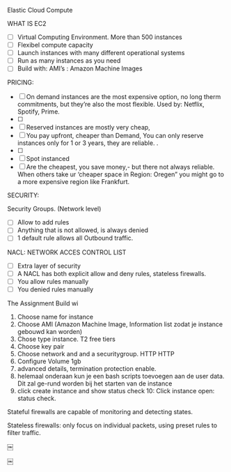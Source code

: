 Elastic Cloud Compute

WHAT IS EC2

- [ ] Virtual Computing Environment. More than 500 instances
- [ ] Flexibel compute capacity 
- [ ] Launch instances with many different operational systems 
- [ ] Run as many instances as you need
- [ ] Build with: AMI’s : Amazon Machine Images  

PRICING: 
- [ ] On demand instances are the most expensive option, no long therm commitments,  but they’re also the most flexible. Used by: Netflix, Spotify, Prime.
- [ ] 
- [ ] Reserved instances are mostly very cheap,
- [ ] You pay upfront, cheaper than Demand, You can only reserve instances only for 1 or 3 years, they are reliable. . 
- [ ] 
- [ ] Spot instanced 
- [ ] Are the cheapest, you save money,-  but there not always reliable. When others take ur ‘cheaper space in Region: Oregen” you might go to a more expensive region like Frankfurt. 

SECURITY: 

Security Groups.  (Network level)
- [ ] Allow to add rules
- [ ] Anything that is not allowed, is always denied 
- [ ] 1 default rule allows all Outbound traffic. 

NACL: NETWORK ACCES CONTROL LIST 
- [ ] Extra layer of security
- [ ] A NACL has both explicit allow and deny rules, stateless firewalls.
- [ ] You allow rules manually
- [ ] You denied rules manually 

The Assignment
Build wi
1. Choose name for instance
2. Choose AMI (Amazon Machine Image, Information list zodat je instance gebouwd kan worden)
3. Chose type instance. T2  free tiers
4. Choose key pair
5. Choose network and and a securitygroup.  HTTP HTTP
6. Configure Volume 1gb
7. advanced details, termination protection enable. 
8. helemaal onderaan kun je een bash scripts toevoegen aan de user data. Dit zal ge-rund worden bij het starten van de instance
9. click create instance and show status check
10: Click instance open: status check. 


Stateful firewalls are capable of monitoring and detecting states.

Stateless firewalls: only focus on individual packets, using preset rules to filter traffic.


￼


￼

